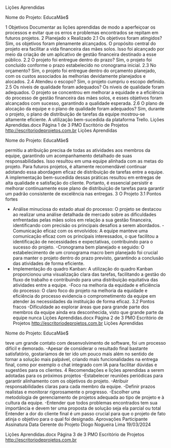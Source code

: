 Lições Aprendidas

Nome do Projeto: EducaMãe$



1 Objetivos 
Documentar as lições aprendidas de modo a aperfeiçoar os processos e evitar que os erros e problemas encontrados se repitam em futuros projetos. 
2 Planejado x Realizado 
2.1 Os objetivos foram atingidos? 
Sim, os objetivos foram plenamente alcançados. O propósito central do projeto era facilitar a vida financeira das mães solos. Isso foi alcançado por meio da criação de um aplicativo de gestão financeira destinado a esse público. 
2.2 O projeto foi entregue dentro do prazo? 
Sim, o projeto foi concluído conforme o prazo estabelecido no cronograma inicial. 
2.3 No orçamento? 
Sim, o projeto foi entregue dentro do orçamento planejado, com os custos associados às melhorias devidamente planejados e alocados. 
2.4 Atendeu o escopo? 
Sim, o projeto cumpriu o escopo definido. 
2.5 Os níveis de qualidade foram adequados? 
Os níveis de qualidade foram adequados. O projeto se concentrou em melhorar a equidade e a eficiência do processo de gestão financeira das mães solos, e esses objetivos foram alcançados com sucesso, garantindo a qualidade esperada. 
2.6 O plano de alocação da equipe e o plano de qualidade foram adequados? 
Sim, durante o projeto, o plano de distribuição de tarefas da equipe mostrou-se altamente eficiente. A utilização bem-sucedida da plataforma Trello. 
Lições Aprendidas.docx Página 1 de 3 PMO Escritório de Projetos http://escritoriodeprojetos.com.br
Lições Aprendidas

Nome do Projeto: EducaMãe$



permitiu a atribuição precisa de todas as atividades aos membros da equipe, garantindo um acompanhamento detalhado de suas responsabilidades. Isso resultou em uma equipe alinhada com as metas do projeto. 
Para futuros projetos, é altamente recomendável continuar adotando essa abordagem eficaz de distribuição de tarefas entre a equipe. A implementação bem-sucedida dessas práticas resultou em entregas de alta qualidade e satisfação do cliente. Portanto, é essencial persistir e melhorar continuamente esse plano de distribuição de tarefas para garantir um padrão consistente de excelência nas entregas. 
3 O Projeto 
3.1 Pontos fortes 
- Análise minuciosa do estado atual do processo: O projeto se destacou ao realizar uma análise detalhada de mercado sobre as dificuldades enfrentadas pelas mães solos em relação a sua gestão financeira, 
identificando com precisão os principais desafios a serem abordados. - Comunicação eficaz com os envolvidos: A equipe manteve uma comunicação eficaz com os principais interessados, o que facilitou a identificação de necessidades e expectativas, contribuindo para o sucesso do projeto. 
-Cronograma bem planejado e seguido: O estabelecimento de um cronograma macro bem planejado foi crucial para manter o projeto dentro do prazo previsto, garantindo a conclusão das atividades de forma eficiente. 
- Implementação do quadro Kanban: A utilização do quadro Kanban proporcionou uma visualização clara das tarefas, facilitando a gestão do fluxo de trabalho e contribuindo para uma distribuição equitativa das atividades entre a equipe. 
-Foco na melhoria da equidade e eficiência do processo: O claro foco do projeto na melhoria da equidade e eficiência do processo evidencia o comprometimento da equipe em atender às necessidades da instituição de forma eficaz. 
3.2 Pontos fracos 
-Dificuldade ao explorar áreas que para grande parte dos membros da equipe ainda era desconhecida, visto que grande parte da equipe nunca 
Lições Aprendidas.docx Página 2 de 3 PMO Escritório de Projetos http://escritoriodeprojetos.com.br
Lições Aprendidas

Nome do Projeto: EducaMãe$



teve um grande contato com desenvolvimento de software, foi um processo difícil e demorado. 
-Apesar de considerar o resultado final bastante satisfatório, gostaríamos de ter ido um pouco mais além no sentido de tornar a solução mais palpável, criando mais funcionalidades na entrega final, como por exemplo o chat integrado com IA para facilitar dúvidas e sugestões para os clientes. 
4 Recomendações e lições aprendidas a serem adotadas para os próximos projetos 
-Estabelecer reuniões periódicas para garantir alinhamento com os objetivos do projeto. 
-Atribuir responsabilidades claras para cada membro da 
equipe. 
-Definir prazos realistas e monitorar rigorosamente o 
progresso. 
-Escolher uma metodologia de gerenciamento de projetos 
adequada ao tipo de projeto e à cultura da equipe. 
-Entender que todos problemas encontrados tem sua 
importância e devem ter uma proposta de solução seja ela parcial ou total 
Entender a dor do cliente final é um passo crucial para que o projeto de fato atinja o objetivo para o qual foi designado.
Aprovações
Participante 
Assinatura 
Data
Gerente do Projeto 
Diogo Nogueira Lima
19/03/2024



Lições Aprendidas.docx Página 3 de 3 PMO Escritório de Projetos http://escritoriodeprojetos.com.br

